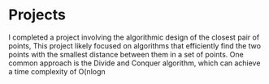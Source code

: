 # Projects
 I completed a project involving the algorithmic design of the closest pair of points, This project likely focused on algorithms that efficiently find the two points with the smallest distance between them in a set of points. One common approach is the Divide and Conquer algorithm, which can achieve a time complexity of O(nlogn
